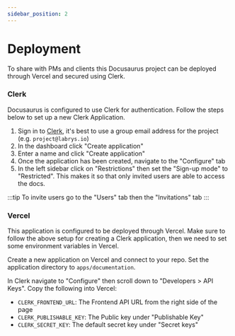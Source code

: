 ```yaml
---
sidebar_position: 2
---
```


# Deployment

To share with PMs and clients this Docusaurus project can be deployed through Vercel and secured using Clerk.

### Clerk

Docusaurus is configured to use Clerk for authentication. Follow the steps below to set up a new Clerk Application.

1. Sign in to [Clerk](https://dashboard.clerk.com), it's best to use a group email address for the project (e.g. `project@labrys.io`)
2. In the dashboard click "Create application"
3. Enter a name and click "Create application"
4. Once the application has been created, navigate to the "Configure" tab
5. In the left sidebar click on "Restrictions" then set the "Sign-up mode" to "Restricted". This makes it so that only invited users are able to access the docs.

:::tip
To invite users go to the "Users" tab then the "Invitations" tab
:::

### Vercel

This application is configured to be deployed through Vercel. Make sure to follow the above setup for creating a Clerk application, then we need to set some environment variables in Vercel.

Create a new application on Vercel and connect to your repo. Set the application directory to `apps/documentation`.

In Clerk navigate to "Configure" then scroll down to "Developers > API Keys". Copy the following into Vercel:

- `CLERK_FRONTEND_URL`: The Frontend API URL from the right side of the page
- `CLERK_PUBLISHABLE_KEY`: The Public key under "Publishable Key"
- `CLERK_SECRET_KEY`: The default secret key under "Secret keys"
